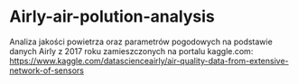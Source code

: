 # Airly-air-polution-analysis
Analiza jakości powietrza oraz parametrów pogodowych na podstawie danych Airly z 2017 roku zamieszczonych na portalu kaggle.com:
https://www.kaggle.com/datascienceairly/air-quality-data-from-extensive-network-of-sensors
